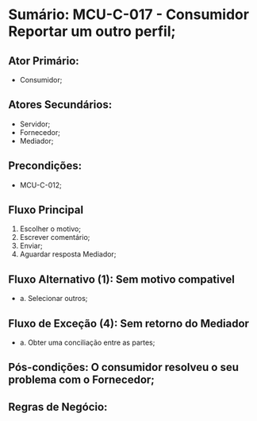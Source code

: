 # Sumário: MCU-C-017 - Consumidor Reportar um outro perfil;
## Ator Primário: 
 - Consumidor;
## Atores Secundários:
 - Servidor;
 - Fornecedor;
 - Mediador; 
## Precondições:
 - MCU-C-012;
## Fluxo Principal
1.  Escolher o motivo;
2.  Escrever comentário;
3.  Enviar;
4.  Aguardar resposta Mediador;
##  Fluxo Alternativo (1): Sem motivo compativel
 -  a. Selecionar outros;
##  Fluxo de Exceção (4): Sem retorno do Mediador
 - a. Obter uma conciliação entre as partes; 
##  Pós-condições: O consumidor resolveu o seu problema com o Fornecedor;
##  Regras de Negócio: